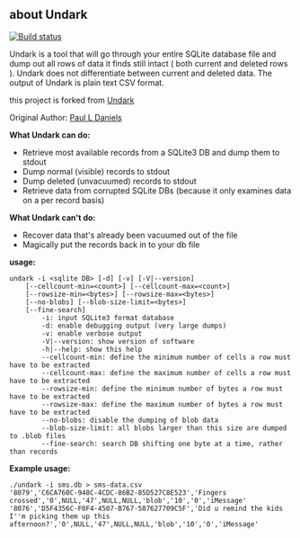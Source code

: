 ## about Undark
[![Build status](https://ci.appveyor.com/api/projects/status/bxq31501jwuxsbas/branch/mlt?svg=true)](https://ci.appveyor.com/project/PurpleI2P/undark/branch/mlt)

Undark is a tool that will go through your entire SQLite database file and dump out all rows of data it finds still intact ( both current and deleted rows ). Undark does not differentiate between current and deleted data. The output of Undark is plain text CSV format.

this project is forked from [Undark](http://pldaniels.com/undark/)

Original Author: [Paul L Daniels](mailto:pldaniels@pldaniels.com)

**What Undark can do:**
- Retrieve most available records from a SQLite3 DB and dump them to stdout
- Dump normal (visible) records to stdout
- Dump deleted (unvacuumed) records to stdout
- Retrieve data from corrupted SQLite DBs (because it only examines data on a per record basis)

**What Undark can't do:**
- Recover data that's already been vacuumed out of the file
- Magically put the records back in to your db file
 
**usage:**
```
undark -i <sqlite DB> [-d] [-v] [-V|--version]
	[--cellcount-min=<count>] [--cellcount-max=<count>] 
	[--rowsize-min=<bytes>] [--rowsize-max=<bytes>]
	[--no-blobs] [--blob-size-limit=<bytes>]
	[--fine-search]
        -i: input SQLite3 format database
        -d: enable debugging output (very large dumps)
        -v: enable verbose output
        -V|--version: show version of software
        -h|--help: show this help
        --cellcount-min: define the minimum number of cells a row must have to be extracted
        --cellcount-max: define the maximum number of cells a row must have to be extracted
        --rowsize-min: define the minimum number of bytes a row must have to be extracted
        --rowsize-max: define the maximum number of bytes a row must have to be extracted
        --no-blobs: disable the dumping of blob data
        --blob-size-limit: all blobs larger than this size are dumped to .blob files
        --fine-search: search DB shifting one byte at a time, rather than records
```

**Example usage:**
```
./undark -i sms.db > sms-data.csv
'8079','C6CA760C-948C-4CDC-86B2-85D527C8E523','Fingers crossed','0',NULL,'47',NULL,NULL,'blob','10','0','iMessage'
'8076','D5F4356C-F0F4-4507-B767-587627709C5F','Did u remind the kids I''m picking them up this afternoon?','0',NULL,'47',NULL,NULL,'blob','10','0','iMessage'
```
